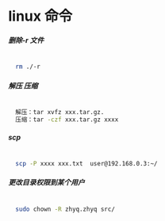 # linux 命令

##### 删除-r 文件

```sh

  rm ./-r

```
##### 解压 压缩


```sh

  解压：tar xvfz xxx.tar.gz.
  压缩：tar -czf xxx.tar.gz xxxx

```

##### scp 

```sh

  scp -P xxxx xxx.txt  user@192.168.0.3:~/


```


##### 更改目录权限到某个用户

```sh

  sudo chown -R zhyq.zhyq src/
  
```

